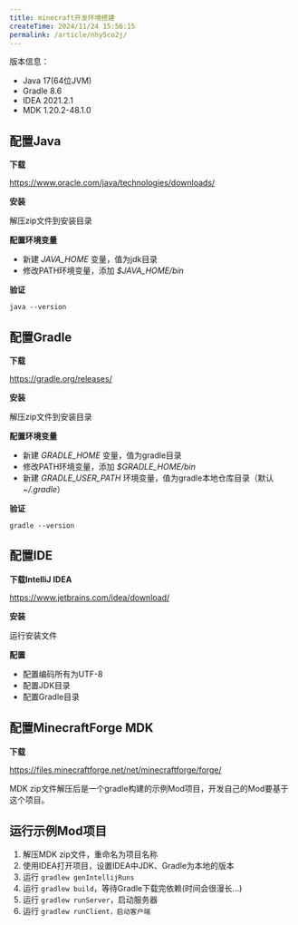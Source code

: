 ```yaml
---
title: minecraft开发环境搭建
createTime: 2024/11/24 15:56:15
permalink: /article/nhy5co2j/
---
```

版本信息：

- Java 17(64位JVM)
- Gradle 8.6
- IDEA 2021.2.1
- MDK 1.20.2-48.1.0

## 配置Java

**下载**

https://www.oracle.com/java/technologies/downloads/

**安装**

解压zip文件到安装目录

**配置环境变量**

+ 新建 *JAVA_HOME* 变量，值为jdk目录
+ 修改PATH环境变量，添加 *$JAVA_HOME/bin*

**验证**

`java --version`

## 配置Gradle

**下载**

https://gradle.org/releases/

**安装**

解压zip文件到安装目录

**配置环境变量**

+ 新建 *GRADLE_HOME* 变量，值为gradle目录
+ 修改PATH环境变量，添加 *$GRADLE_HOME/bin*
+ 新建 *GRADLE_USER_PATH* 环境变量，值为gradle本地仓库目录（默认 *~/.gradle*）

**验证**

`gradle --version`

## 配置IDE

**下载IntelliJ IDEA**

https://www.jetbrains.com/idea/download/

**安装**

运行安装文件

**配置**

+ 配置编码所有为UTF-8
+ 配置JDK目录
+ 配置Gradle目录

## 配置MinecraftForge MDK

**下载**

https://files.minecraftforge.net/net/minecraftforge/forge/

MDK zip文件解压后是一个gradle构建的示例Mod项目，开发自己的Mod要基于这个项目。

## 运行示例Mod项目

1. 解压MDK zip文件，重命名为项目名称
2. 使用IDEA打开项目，设置IDEA中JDK、Gradle为本地的版本
3. 运行 `gradlew genIntellijRuns`
4. 运行 `gradlew build`，等待Gradle下载完依赖(时间会很漫长...)
5. 运行 `gradlew runServer`，启动服务器
6. 运行 `gradlew runClient，启动客户端`

